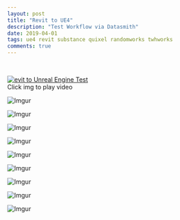 ```yaml
---
layout: post
title: "Revit to UE4"
description: "Test Workflow via Datasmith"
date: 2019-04-01
tags: ue4 revit substance quixel randomworks twhworks
comments: true
---
```

<br>

[![evit to Unreal Engine Test](http://img.youtube.com/vi/IHVcDmmscuQ/0.jpg)](https://www.youtube.com/watch?v=IHVcDmmscuQ "Revit to Unreal Engine Test")
<br>
Click img to play video
<br>

![Imgur](https://i.imgur.com/JO7EQ83.png)

![Imgur](https://i.imgur.com/viHIHyd.png)

![Imgur](https://i.imgur.com/0ZTb1Yn.png)

![Imgur](https://i.imgur.com/fN5wPN5.png)

![Imgur](https://i.imgur.com/DqrsLLe.png)

![Imgur](https://i.imgur.com/NP2KxvQ.png)

![Imgur](https://i.imgur.com/orUH8Mc.png)

![Imgur](https://i.imgur.com/VmWXphR.png)

![Imgur](https://i.imgur.com/IF2FUQG.png)

